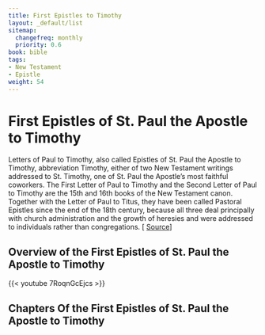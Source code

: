 ```yaml
---
title: First Epistles to Timothy
layout: _default/list
sitemap:
  changefreq: monthly
  priority: 0.6
book: bible
tags:
- New Testament
- Epistle
weight: 54
---
```

# First Epistles of St. Paul the Apostle to Timothy

Letters of Paul to Timothy, also called Epistles of St. Paul the Apostle to Timothy, abbreviation Timothy, either of two New Testament writings addressed to St. Timothy, one of St. Paul the Apostle’s most faithful coworkers. The First Letter of Paul to Timothy and the Second Letter of Paul to Timothy are the 15th and 16th books of the New Testament canon. Together with the Letter of Paul to Titus, they have been called Pastoral Epistles since the end of the 18th century, because all three deal principally with church administration and the growth of heresies and were addressed to individuals rather than congregations. [ [Source](https://www.britannica.com/topic/Letters-of-Paul-to-Timothy)]

## Overview of the First Epistles of St. Paul the Apostle to Timothy
{{< youtube 7RoqnGcEjcs >}}

## Chapters Of the First Epistles of St. Paul the Apostle to Timothy
